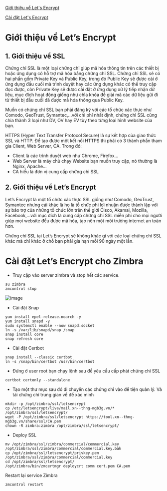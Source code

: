 [Giới thiệu về Let's Encrypt](#gioithieu)

[Cài đặt Let's Encrypt](#caidat)

<a name="gioithieu"></a>
# Giới thiệu về Let’s Encrypt

## 1. Giới thiệu về SSL

Chứng chỉ SSL là một loại chứng chỉ giúp mã hóa thông tin trên các thiết bị hoặc ứng dụng có hỗ trợ mã hóa bằng chứng chỉ SSL. Chứng chỉ SSL sẽ có hai phần gồm Private Key và Public Key, trong đó Public Key sẽ được cài ở ứng dụng đầu cuối mà trình duyệt hay các ứng dụng khác có thể truy cập đọc được, còn Private Key sẽ được cài đặt ở ứng dụng xử lý tiếp nhận dữ liệu, mục đích hoạt động giống như chìa khóa để giải mã các dữ liệu gửi đi từ thiết bị đầu cuối đã được mã hóa thông qua Public Key.

Muốn có chứng chỉ SSL bạn phải đăng ký với các tổ chức xác thực như Comodo, GeoTrust, Symantec,…với chi phí nhất định, chứng chỉ SSL cũng chia thành 3 loại như DV, OV hay EV tùy theo từng loại hình website của bạn.

HTTPS (Hyper Text Transfer Protocol Secure) là sự kết hợp của giao thức SSL và HTTP. Để tạo được một kết nối HTTPS thì phải có 3 thành phần tham gia Client, Web Server, CA. Trong đó:
- Client là các trình duyệt web như Chrome, Firefox…
- Web Server là máy chủ chạy Website bạn muốn truy cập, nó thường là Nginx, Apache…
- CA hiểu là đơn vị cung cấp chứng chỉ SSL

## 2. Giới thiệu về Let’s Encrypt

Let’s Encrypt là một tổ chức xác thực SSL giống như Comodo, GeoTrust, Symantec nhưng cái khác là họ là tổ chức phi lợi nhuận được thành lập với sự bảo trợ của những tổ chức lớn trên thế giới Cisco, Akamai, Mozilla, Facebook,…với mục đích là cung cấp chứng chỉ SSL miễn phí cho mọi người giúp mọi website đều được mã hóa, tạo nên một môi trường internet an toàn hơn.

Chứng chỉ SSL tại Let’s Encrypt sẽ không khác gì với các loại chứng chỉ SSL khác mà chỉ khác ở chỗ bạn phải gia hạn mỗi 90 ngày một lần.

<a name="caidat"></a>
# Cài đặt Let’s Encrypt cho Zimbra

- Truy cập vào server zimbra và stop hết các service.

```
su zimbra
zmcontrol stop
```

![image](https://user-images.githubusercontent.com/111716161/193246984-3d058d66-9fba-42d3-bad9-8b6546d038a7.png)

- Cài đặt Snap

```
yum install epel-release.noarch -y
yum install snapd -y
sudo systemctl enable --now snapd.socket
ln -s /var/lib/snapd/snap /snap
snap install core
snap refresh core
```

- Cài đặt Certbot

```
snap install --classic certbot
ln -s /snap/bin/certbot /usr/bin/certbot
```

- Đứng ở user root bạn chạy lệnh sau để yêu cầu cấp phát chứng chỉ SSL

```
certbot certonly --standalone 
```

- Tạo một thư mục sau đó di chuyển các chứng chỉ vào để tiện quản lý. Và tải chứng chỉ trung gian về để xác minh

```
mkdir -p /opt/zimbra/ssl/letsencrypt
cp /etc/letsencrypt/live/mail.xn--thng-mgb3g.vn/* /opt/zimbra/ssl/letsencrypt/
wget -P /opt/zimbra/ssl/letsencrypt https://tool.xn--thng-mgb3g.vn/share/ssl/CA.pem
chown -R zimbra:zimbra /opt/zimbra/ssl/letsencrypt/
```

- Deploy SSL

```
mv /opt/zimbra/ssl/zimbra/commercial/commercial.key /opt/zimbra/ssl/zimbra/commercial/commercial.key.bak
cp /opt/zimbra/ssl/letsencrypt/privkey.pem /opt/zimbra/ssl/zimbra/commercial/commercial.key
cd /opt/zimbra/ssl/letsencrypt/
/opt/zimbra/bin/zmcertmgr deploycrt comm cert.pem CA.pem
```

Restart lại service Zimbra

```
zmcontrol restart 
```
